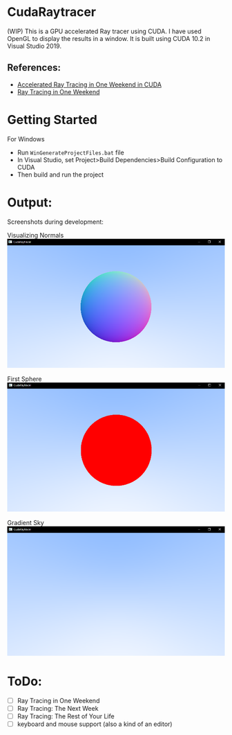 # CudaRaytracer
(WIP) This is a GPU accelerated Ray tracer using CUDA. I have used OpenGL to display the results in a window. It is built using CUDA 10.2 in Visual Studio 2019.

## References:
* [Accelerated Ray Tracing in One Weekend in CUDA](https://developer.nvidia.com/blog/accelerated-ray-tracing-cuda/)
* [Ray Tracing in One Weekend](https://raytracing.github.io/books/RayTracingInOneWeekend.html)

# Getting Started
For Windows 
* Run ```WinGenerateProjectFiles.bat``` file
* In Visual Studio, set Project>Build Dependencies>Build Configuration to CUDA
* Then build and run the project

# Output:
Screenshots during development:

Visualizing Normals\
![](img/visualizingNormals.png)

First Sphere\
![](img/firstSphere.png)

Gradient Sky\
![](img/gradientSky.png)

# ToDo:
- [ ] Ray Tracing in One Weekend 
- [ ] Ray Tracing: The Next Week
- [ ] Ray Tracing: The Rest of Your Life
- [ ] keyboard and mouse support (also a kind of an editor)
